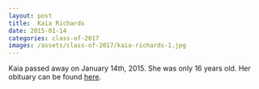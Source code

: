 ```yaml
---
layout: post
title:  Kaia Richards
date: 2015-01-14
categories: class-of-2017
images: /assets/class-of-2017/kaia-richards-1.jpg
---
```

Kaia passed away on January 14th, 2015.  She was only 16 years old.  Her obituary can be found [here](http://tinyurl.com/hxfho4u).
